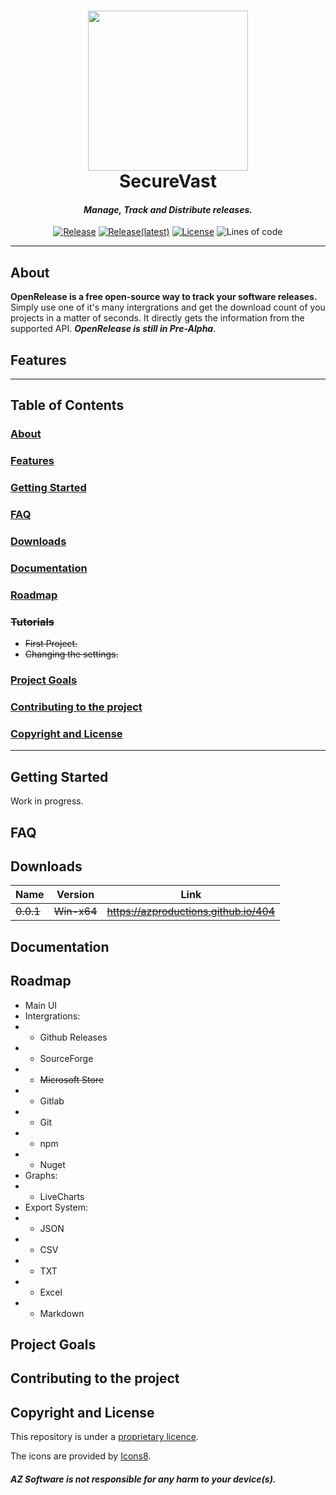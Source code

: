<h1 align="center">
<img src="https://raw.githubusercontent.com/AZProductions/OpenRelease/main/Resource/Final.png" width="256"/><br />
SecureVast
</h1>
<h4 align="center" style="font-weight: bold; font-style: italic;"> Manage, Track and Distribute releases.</h4>


<div align="center">

[![Release](https://img.shields.io/github/downloads/azproductions/openrelease/total)](https://github.com/AZProductions/OpenRelease/releases)
[![Release(latest)](https://img.shields.io/github/downloads/azproductions/openrelease/latest/total)](https://github.com/AZProductions/OpenRelease/releases/latest)
[![License](https://img.shields.io/github/license/azproductions/openrelease)](https://github.com/AZProductions/OpenRelease/blob/main/LICENSE)
![Lines of code](https://img.shields.io/tokei/lines/github/azproductions/openrelease)

</div>

----

## About
**OpenRelease is a free open-source way to track your software releases.** Simply use one of it's many intergrations and get the download count of you projects in a matter of seconds. It directly gets the information from the supported API. ***OpenRelease is still in Pre-Alpha***.

## Features

___

## **Table of Contents**
### [About](#about)
### [Features](#features)
### [Getting Started](#getting-started-1)
### [FAQ](#faq-1)
### [Downloads](#downloads-1)
### [Documentation](#documentation-1)
### [Roadmap](#roadmap-1)
### <s>Tutorials
- First Project.
- Changing the settings.</s>
### [Project Goals](#project-goals-1)
### [Contributing to the project](#contributing-to-the-project-1)
### [Copyright and License](#copyright-and-license-1)

___

## Getting Started
Work in progress.

## FAQ

## Downloads
| Name | Version | Link |
| --- | --- | --- |
| <s>0.0.1</s> | <s>Win-x64</s> | <s>https://azproductions.github.io/404</s> | 


## Documentation

## Roadmap
- Main UI
- Intergrations:
- - Github Releases
- - SourceForge
- - <s>Microsoft Store</s>
- - Gitlab
- - Git
- - npm
- - Nuget
- Graphs:
- - LiveCharts
- Export System:
- - JSON
- - CSV
- - TXT
- - Excel
- - Markdown

## Project Goals

## Contributing to the project

## Copyright and License

This repository is under a [proprietary licence](https://github.com/AZProductions/OpenRelease/blob/main/LICENSE).

The icons are provided by [Icons8](https://icons8.com).

##### ***AZ Software is not responsible for any harm to your device(s).***